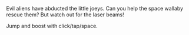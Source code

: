 Evil aliens have abducted the little joeys. Can you help the space wallaby rescue them? But watch out for the laser beams!

Jump and boost with click/tap/space.